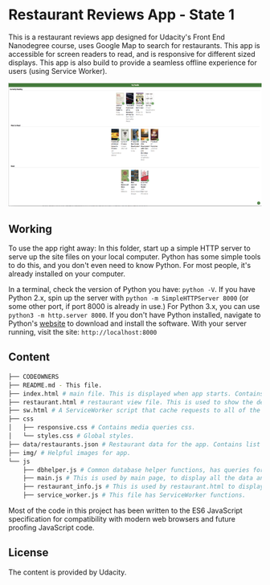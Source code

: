 # Restaurant Reviews App - State 1

This is a restaurant reviews app designed for Udacity's Front End Nanodegree course, uses Google Map to search for restaurants. This app is accessible for screen readers to read, and is responsive for different sized displays. This app is also build to provide a seamless offline experience for users (using Service Worker). 

![alt text](https://github.com/riyadashoriya/MyReads/blob/master/MyReadsApp.png "MyReads App Preview")

 
## Working

To use the app right away: In this folder, start up a simple HTTP server to serve up the site files on your local computer. Python has some simple tools to do this, and you don't even need to know Python. For most people, it's already installed on your computer. 

In a terminal, check the version of Python you have: `python -V`. If you have Python 2.x, spin up the server with `python -m SimpleHTTPServer 8000` (or some other port, if port 8000 is already in use.) For Python 3.x, you can use `python3 -m http.server 8000`. If you don't have Python installed, navigate to Python's [website](https://www.python.org/) to download and install the software.
With your server running, visit the site: `http://localhost:8000`



## Content

```bash
├── CODEOWNERS
├── README.md - This file.
├── index.html # main file. This is displayed when app starts. Contains HTML code for maps, & all the restaurants.
├── restaurant.html # restaurant view file. This is used to show the details of each restaurant when user clicks 'view details' on main page.
├── sw.html # A ServiceWorker script that cache requests to all of the site’s assets.
├── css
│   ├── responsive.css # Contains media queries css.
│   └── styles.css # Global styles. 
├── data/restaurants.json # Restaurant data for the app. Contains list of restaurants, reviews, hours of operation, etc.
├── img/ # Helpful images for app.
└── js
    ├── dbhelper.js # Common database helper functions, has queries for Google Maps
    ├── main.js # This is used by main page, to display all the data and show in maps.
    ├── restaurant_info.js # This is used by restaurant.html to display data for each restaurant.
    ├── service_worker.js # This file has ServiceWorker functions.
```

Most of the code in this project has been written to the ES6 JavaScript specification for compatibility with modern web browsers and future proofing JavaScript code.

## License

The content is provided by Udacity.

